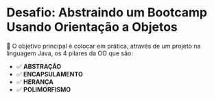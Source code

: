 # Desafio: Abstraindo um Bootcamp Usando Orientação a Objetos
💎 O objetivo principal é colocar em prática, através de um projeto na linguagem Java, os 4 pilares da OO que são: <br>
- ✅ **ABSTRAÇÃO**
- ✅ **ENCAPSULAMENTO**
- ✅ **HERANÇA**
- ✅ **POLIMORFISMO**
